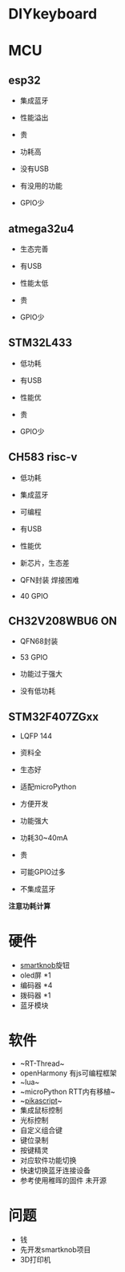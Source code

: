 # DIYkeyboard



# MCU

## esp32			

* 集成蓝牙

  

* 性能溢出

* 贵

* 功耗高

* 没有USB

* 有没用的功能 

* GPIO少
## atmega32u4
* 生态完善

* 有USB

  

* 性能太低

* 贵

* GPIO少
## STM32L433
* 低功耗

* 有USB

* 性能优

  

* 贵

* GPIO少


## CH583 risc-v  
* 低功耗

* 集成蓝牙

* 可编程

* 有USB

* 性能优

  

* 新芯片，生态差

* QFN封装 焊接困难

* 40 GPIO

## CH32V208WBU6 ON
* QFN68封装
* 53 GPIO



* 功能过于强大
* 没有低功耗

## STM32F407ZGxx

* LQFP 144
* 资料全
* 生态好
* 适配microPython
* 方便开发
* 功能强大



* 功耗30~40mA
* 贵
* 可能GPIO过多
* 不集成蓝牙

**注意功耗计算**


# 硬件
* [smartknob](https://github.com/scottbez1/smartknob)旋钮
* oled屏 *1
* 编码器 *4
* 拨码器 *1
* 蓝牙模块

# 软件
* ~RT-Thread~ 
* openHarmony 有js可编程框架
* ~lua~
* ~microPython RTT内有移植~
* ~[pikascript](https://github.com/pikastech/pikascript/)~
* 集成鼠标控制
* 光标控制
* 自定义组合键
* 键位录制
* 按键精灵
* 对应软件功能切换
* 快速切换蓝牙连接设备
* 参考使用稚晖的固件 未开源

# 问题
* 钱
* 先开发smartknob项目
* 3D打印机
